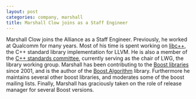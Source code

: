 ```yaml
---
layout: post
categories: company, marshall
title: Marshall Clow joins as a Staff Engineer
---
```

Marshall Clow joins the Alliance as a Staff Engineer. Previously,
he worked at Qualcomm for many years. Most of his time is spent
working on
<a href="https://libcxx.llvm.org">libc++</a>,
the C++ standard library implementation for LLVM. He is also a member
of the
<a href="https://isocpp.org/std/the-committee">C++ standards committee</a>,
currently serving as the chair of LWG, the library working group.
Marshall has been contributing to the
<a href="https://www.boost.org">Boost libraries</a>
since 2001, and is the author of the
<a href="http://boost.org/libs/algorithm">Boost.Algorithm</a>
library. Furthermore he maintains several other boost libraries,
and moderates some of the boost mailing lists. Finally, Marshall
has graciously taken on the role of release manager for several
Boost versions.
